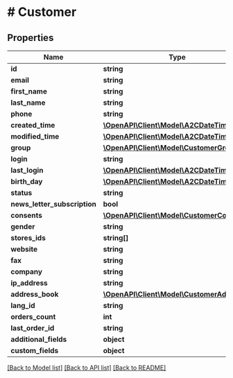 # # Customer

## Properties

Name | Type | Description | Notes
------------ | ------------- | ------------- | -------------
**id** | **string** |  | [optional]
**email** | **string** |  | [optional]
**first_name** | **string** |  | [optional]
**last_name** | **string** |  | [optional]
**phone** | **string** |  | [optional]
**created_time** | [**\OpenAPI\Client\Model\A2CDateTime**](A2CDateTime.md) |  | [optional]
**modified_time** | [**\OpenAPI\Client\Model\A2CDateTime**](A2CDateTime.md) |  | [optional]
**group** | [**\OpenAPI\Client\Model\CustomerGroup[]**](CustomerGroup.md) |  | [optional]
**login** | **string** |  | [optional]
**last_login** | [**\OpenAPI\Client\Model\A2CDateTime**](A2CDateTime.md) |  | [optional]
**birth_day** | [**\OpenAPI\Client\Model\A2CDateTime**](A2CDateTime.md) |  | [optional]
**status** | **string** |  | [optional]
**news_letter_subscription** | **bool** |  | [optional]
**consents** | [**\OpenAPI\Client\Model\CustomerConsent[]**](CustomerConsent.md) |  | [optional]
**gender** | **string** |  | [optional]
**stores_ids** | **string[]** |  | [optional]
**website** | **string** |  | [optional]
**fax** | **string** |  | [optional]
**company** | **string** |  | [optional]
**ip_address** | **string** |  | [optional]
**address_book** | [**\OpenAPI\Client\Model\CustomerAddress[]**](CustomerAddress.md) |  | [optional]
**lang_id** | **string** |  | [optional]
**orders_count** | **int** |  | [optional]
**last_order_id** | **string** |  | [optional]
**additional_fields** | **object** |  | [optional]
**custom_fields** | **object** |  | [optional]

[[Back to Model list]](../../README.md#models) [[Back to API list]](../../README.md#endpoints) [[Back to README]](../../README.md)
